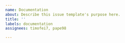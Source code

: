 ```yaml
---
name: Documentation
about: Describe this issue template's purpose here.
title: ''
labels: documentation
assignees: timofei7, pape98

---
```



